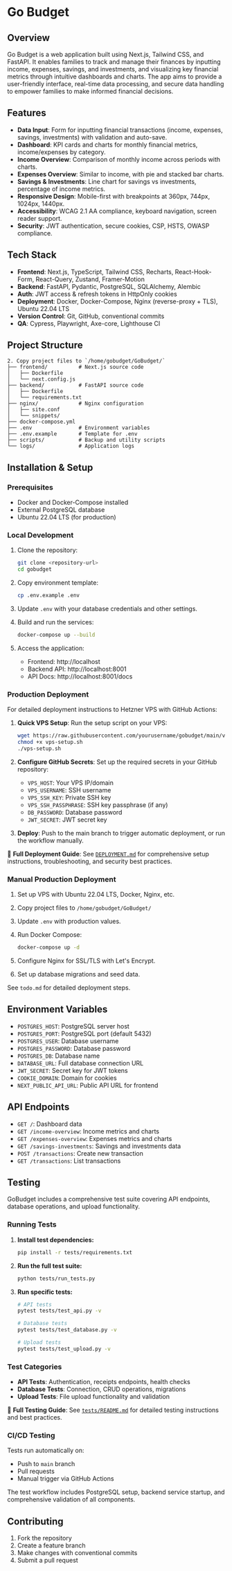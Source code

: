# Go Budget

## Overview

Go Budget is a web application built using Next.js, Tailwind CSS, and FastAPI. It enables families to track and manage their finances by inputting income, expenses, savings, and investments, and visualizing key financial metrics through intuitive dashboards and charts. The app aims to provide a user-friendly interface, real-time data processing, and secure data handling to empower families to make informed financial decisions.

## Features

- **Data Input**: Form for inputting financial transactions (income, expenses, savings, investments) with validation and auto-save.
- **Dashboard**: KPI cards and charts for monthly financial metrics, income/expenses by category.
- **Income Overview**: Comparison of monthly income across periods with charts.
- **Expenses Overview**: Similar to income, with pie and stacked bar charts.
- **Savings & Investments**: Line chart for savings vs investments, percentage of income metrics.
- **Responsive Design**: Mobile-first with breakpoints at 360px, 744px, 1024px, 1440px.
- **Accessibility**: WCAG 2.1 AA compliance, keyboard navigation, screen reader support.
- **Security**: JWT authentication, secure cookies, CSP, HSTS, OWASP compliance.

## Tech Stack

- **Frontend**: Next.js, TypeScript, Tailwind CSS, Recharts, React-Hook-Form, React-Query, Zustand, Framer-Motion
- **Backend**: FastAPI, Pydantic, PostgreSQL, SQLAlchemy, Alembic
- **Auth**: JWT access & refresh tokens in HttpOnly cookies
- **Deployment**: Docker, Docker-Compose, Nginx (reverse-proxy + TLS), Ubuntu 22.04 LTS
- **Version Control**: Git, GitHub, conventional commits
- **QA**: Cypress, Playwright, Axe-core, Lighthouse CI

## Project Structure

```
2. Copy project files to `/home/gobudget/GoBudget/`
├── frontend/          # Next.js source code
│   ├── Dockerfile
│   └── next.config.js
├── backend/           # FastAPI source code
│   ├── Dockerfile
│   └── requirements.txt
├── nginx/             # Nginx configuration
│   ├── site.conf
│   └── snippets/
├── docker-compose.yml
├── .env               # Environment variables
├── .env.example       # Template for .env
├── scripts/           # Backup and utility scripts
└── logs/              # Application logs
```

## Installation & Setup

### Prerequisites

- Docker and Docker-Compose installed
- External PostgreSQL database
- Ubuntu 22.04 LTS (for production)

### Local Development

1. Clone the repository:

   ```bash
   git clone <repository-url>
   cd gobudget
   ```

2. Copy environment template:

   ```bash
   cp .env.example .env
   ```

3. Update `.env` with your database credentials and other settings.

4. Build and run the services:

   ```bash
   docker-compose up --build
   ```

5. Access the application:
   - Frontend: http://localhost
   - Backend API: http://localhost:8001
   - API Docs: http://localhost:8001/docs

### Production Deployment

For detailed deployment instructions to Hetzner VPS with GitHub Actions:

1. **Quick VPS Setup**: Run the setup script on your VPS:

   ```bash
   wget https://raw.githubusercontent.com/yourusername/gobudget/main/vps-setup.sh
   chmod +x vps-setup.sh
   ./vps-setup.sh
   ```

2. **Configure GitHub Secrets**: Set up the required secrets in your GitHub repository:

   - `VPS_HOST`: Your VPS IP/domain
   - `VPS_USERNAME`: SSH username
   - `VPS_SSH_KEY`: Private SSH key
   - `VPS_SSH_PASSPHRASE`: SSH key passphrase (if any)
   - `DB_PASSWORD`: Database password
   - `JWT_SECRET`: JWT secret key

3. **Deploy**: Push to the main branch to trigger automatic deployment, or run the workflow manually.

📖 **Full Deployment Guide**: See [`DEPLOYMENT.md`](DEPLOYMENT.md) for comprehensive setup instructions, troubleshooting, and security best practices.

### Manual Production Deployment

1. Set up VPS with Ubuntu 22.04 LTS, Docker, Nginx, etc.

2. Copy project files to `/home/gobudget/GoBudget/`

3. Update `.env` with production values.

4. Run Docker Compose:

   ```bash
   docker-compose up -d
   ```

5. Configure Nginx for SSL/TLS with Let's Encrypt.

6. Set up database migrations and seed data.

See `todo.md` for detailed deployment steps.

## Environment Variables

- `POSTGRES_HOST`: PostgreSQL server host
- `POSTGRES_PORT`: PostgreSQL port (default 5432)
- `POSTGRES_USER`: Database username
- `POSTGRES_PASSWORD`: Database password
- `POSTGRES_DB`: Database name
- `DATABASE_URL`: Full database connection URL
- `JWT_SECRET`: Secret key for JWT tokens
- `COOKIE_DOMAIN`: Domain for cookies
- `NEXT_PUBLIC_API_URL`: Public API URL for frontend

## API Endpoints

- `GET /`: Dashboard data
- `GET /income-overview`: Income metrics and charts
- `GET /expenses-overview`: Expenses metrics and charts
- `GET /savings-investments`: Savings and investments data
- `POST /transactions`: Create new transaction
- `GET /transactions`: List transactions

## Testing

GoBudget includes a comprehensive test suite covering API endpoints, database operations, and upload functionality.

### Running Tests

1. **Install test dependencies:**

   ```bash
   pip install -r tests/requirements.txt
   ```

2. **Run the full test suite:**

   ```bash
   python tests/run_tests.py
   ```

3. **Run specific tests:**

   ```bash
   # API tests
   pytest tests/test_api.py -v

   # Database tests
   pytest tests/test_database.py -v

   # Upload tests
   pytest tests/test_upload.py -v
   ```

### Test Categories

- **API Tests**: Authentication, receipts endpoints, health checks
- **Database Tests**: Connection, CRUD operations, migrations
- **Upload Tests**: File upload functionality and validation

📖 **Full Testing Guide**: See [`tests/README.md`](tests/README.md) for detailed testing instructions and best practices.

### CI/CD Testing

Tests run automatically on:

- Push to `main` branch
- Pull requests
- Manual trigger via GitHub Actions

The test workflow includes PostgreSQL setup, backend service startup, and comprehensive validation of all components.

## Contributing

1. Fork the repository
2. Create a feature branch
3. Make changes with conventional commits
4. Submit a pull request
